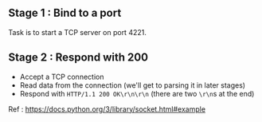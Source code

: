 ## Stage 1 : Bind to a port

Task is to start a TCP server on port 4221.

## Stage 2 : Respond with 200

- Accept a TCP connection
- Read data from the connection (we'll get to parsing it in later stages)
- Respond with `HTTP/1.1 200 OK\r\n\r\n` (there are two `\r\n`s at the end)

Ref : https://docs.python.org/3/library/socket.html#example
